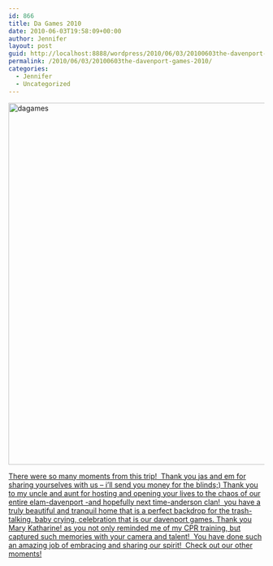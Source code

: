 ```yaml
---
id: 866
title: Da Games 2010
date: 2010-06-03T19:58:09+00:00
author: Jennifer
layout: post
guid: http://localhost:8888/wordpress/2010/06/03/20100603the-davenport-games-2010/
permalink: /2010/06/03/20100603the-davenport-games-2010/
categories:
  - Jennifer
  - Uncategorized
---
```

<img title="dagames" height="713" alt="dagames" width="950" class="alignleft size-full wp-image-724" src="http://static.squarespace.com/static/50db6bb3e4b015296cd43789/50dfa5b1e4b0dc6320e0b5ea/50dfa5b2e4b0dc6320e0b78c/1277731618000/?format=original" />
  
[There were so many moments from this trip!  Thank you jas and em for sharing yourselves with us &#8211; i&#8217;ll send you money for the blinds;) Thank you to my uncle and aunt for hosting and opening your lives to the chaos of our entire elam-davenport -and hopefully next time-anderson clan!  you have a truly beautiful and tranquil home that is a perfect backdrop for the trash-talking, baby crying, celebration that is our davenport games. Thank you Mary Katharine! as you not only reminded me of my CPR training, but captured such memories with your camera and talent!  You have done such an amazing job of embracing and sharing our spirit!  Check out our other moments!](http://www.flickr.com/photos/jenniferandJennifers_photos/sets/72157624202347673/)